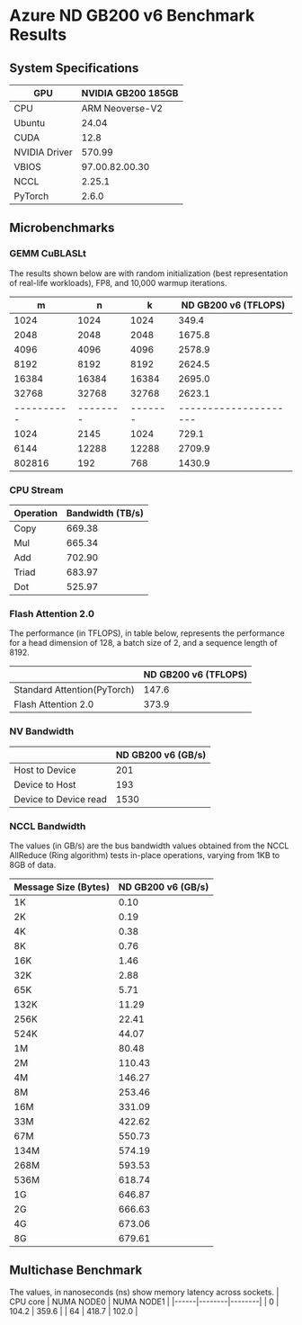 # Azure ND GB200 v6 Benchmark Results

## System Specifications

| GPU           | NVIDIA GB200 185GB |
|---------------|-------------------|
| CPU           | ARM Neoverse-V2 |
| Ubuntu        |   24.04  |
| CUDA          |   12.8  |
| NVIDIA Driver | 570.99  |
| VBIOS         | 97.00.82.00.30 |
| NCCL          |    2.25.1 |
| PyTorch       |    2.6.0   |


## Microbenchmarks
### GEMM CuBLASLt 

The results shown below are with random initialization (best representation of real-life workloads), FP8, and 10,000 warmup iterations.

| m           | n         | k        | ND GB200 v6 (TFLOPS)    |
| ----------- | --------- | -------- | ---------------------- |
| 1024        | 1024      | 1024     | 349.4                  |
| 2048        | 2048      | 2048     | 1675.8                |
| 4096        | 4096      | 4096     | 2578.9                |
| 8192        | 8192      | 8192     | 2624.5                 |
| 16384       | 16384     | 16384    | 2695.0                 |
| 32768       | 32768     | 32768    | 2623.1                 |
| \---------- | \-------- | \------- | \--------------------- |
| 1024        | 2145      | 1024     | 729.1                  |
| 6144        | 12288     | 12288    | 2709.9                 |
| 802816      | 192       | 768      | 1430.9                  |

### CPU Stream
| Operation | Bandwidth (TB/s) |
|-----------|-----------|
| Copy      | 669.38    |
| Mul       | 665.34    |
| Add       | 702.90    |
| Triad     | 683.97    |
| Dot       | 525.97    |


### Flash Attention 2.0

The performance (in TFLOPS), in table below, represents the performance for a head dimension of 128, a batch size of 2, and a sequence length of 8192.

|       | ND GB200 v6 (TFLOPS) |
| ----- | ----------------- |
| Standard Attention(PyTorch)  | 147.6   |
| Flash Attention 2.0   | 373.9  |

### NV Bandwidth

|                       | ND GB200 v6 (GB/s) |
| --------------------- | ----------------- |
| Host to Device        | 201                |
| Device to Host        | 193                |
| Device to Device read |  1530              |


### NCCL Bandwidth

The values (in GB/s) are the bus bandwidth values obtained from the NCCL AllReduce (Ring algorithm) tests in-place operations, varying from 1KB to 8GB of data.

| Message Size (Bytes) | ND GB200 v6 (GB/s) |
| -------------------- | ----------------- |
| 1K          | 0.10            |
| 2K          | 0.19            |
| 4K          | 0.38            |
| 8K          | 0.76            |
| 16K         | 1.46            |
| 32K         | 2.88            |
| 65K         | 5.71            |
| 132K        | 11.29           |
| 256K        | 22.41           |
| 524K        | 44.07           |
| 1M          | 80.48           |
| 2M          | 110.43          |
| 4M          | 146.27          |
| 8M          | 253.46          |
| 16M         | 331.09          |
| 33M         | 422.62          |
| 67M         | 550.73          |
| 134M        | 574.19          |
| 268M        | 593.53          |
| 536M        | 618.74          |
| 1G          | 646.87          |
| 2G          | 666.63          |
| 4G          | 673.06          |
| 8G          | 679.61          |

## Multichase Benchmark

The values, in nanoseconds (ns) show memory latency across sockets.
| CPU core | NUMA NODE0  | NUMA NODE1  |
|------|--------|--------|
| 0    | 104.2  | 359.6  |
| 64   | 418.7  | 102.0  |
